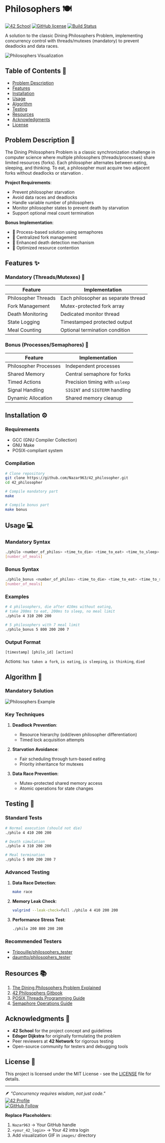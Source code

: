 # Philosophers 🍽️

[![42 School](https://img.shields.io/badge/42-School-blue)](https://42firenze.it/)
[![GitHub license](https://img.shields.io/github/license/Nazar963/42_philosopher)](https://github.com/Nazar963/42_philosopher/blob/main/LICENSE)
[![Build Status](https://img.shields.io/github/actions/workflow/status/Nazar963/42_philosopher/.github/workflows/build.yml?branch=main)](https://github.com/Nazar963/42_philosopher/actions)

A solution to the classic Dining Philosophers Problem, implementing concurrency control with threads/mutexes (mandatory) to prevent deadlocks and data races.

![Philosophers Visualization](https://raw.githubusercontent.com/Nazar963/42_philosopher/images/demo.gif)

## Table of Contents 📖
- [Problem Description](#problem-description-)
- [Features](#features-)
- [Installation](#installation-)
- [Usage](#usage-)
- [Algorithm](#algorithm-)
- [Testing](#testing-)
- [Resources](#resources-)
- [Acknowledgments](#acknowledgments-)
- [License](#license-)

## Problem Description 📝
The Dining Philosophers Problem is a classic synchronization challenge in computer science where multiple philosophers (threads/processes) share limited resources (forks). Each philosopher alternates between eating, sleeping, and thinking. To eat, a philosopher must acquire two adjacent forks without deadlocks or starvation .

**Project Requirements**:
- Prevent philosopher starvation
- Avoid data races and deadlocks
- Handle variable number of philosophers
- Monitor philosopher states to prevent death by starvation
- Support optional meal count termination

**Bonus Implementation**:
- 🚀 Process-based solution using semaphores
- 🚀 Centralized fork management
- 🚀 Enhanced death detection mechanism
- 🚀 Optimized resource contention

## Features ✨

### Mandatory (Threads/Mutexes) 🔧
| Feature | Implementation |
|---------|----------------|
| Philosopher Threads | Each philosopher as separate thread |
| Fork Management | Mutex-protected fork array |
| Death Monitoring | Dedicated monitor thread |
| State Logging | Timestamped protected output |
| Meal Counting | Optional termination condition |

### Bonus (Processes/Semaphores) 🚀
| Feature | Implementation |
|---------|----------------|
| Philosopher Processes | Independent processes |
| Shared Memory | Central semaphore for forks |
| Timed Actions | Precision timing with `usleep` |
| Signal Handling | `SIGINT` and `SIGTERM` handling |
| Dynamic Allocation | Shared memory cleanup |

## Installation ⚙️

### Requirements
- GCC (GNU Compiler Collection)
- GNU Make
- POSIX-compliant system

### Compilation
```bash
# Clone repository
git clone https://github.com/Nazar963/42_philosopher.git
cd 42_philosopher

# Compile mandatory part
make

# Compile bonus part
make bonus
```

## Usage 💻

### Mandatory Syntax
```bash
./philo <number_of_philos> <time_to_die> <time_to_eat> <time_to_sleep> \
[number_of_meals]
```

### Bonus Syntax
```bash
./philo_bonus <number_of_philos> <time_to_die> <time_to_eat> <time_to_sleep> \
[number_of_meals]
```

### Examples
```bash
# 4 philosophers, die after 410ms without eating, 
# take 200ms to eat, 200ms to sleep, no meal limit
./philo 4 310 200 200

# 5 philosophers with 7 meal limit
./philo_bonus 5 800 200 200 7
```

### Output Format
```
[timestamp] [philo_id] [action]
```
Actions: `has taken a fork`, `is eating`, `is sleeping`, `is thinking`, `died`

## Algorithm 🧠

### Mandatory Solution
![Philosophers Example](https://raw.githubusercontent.com/Nazar963/42_Philosopher/main/images/graph.png)

### Key Techniques
1. **Deadlock Prevention**:  
   - Resource hierarchy (odd/even philosopher differentiation)
   - Timed lock acquisition attempts

2. **Starvation Avoidance**:  
   - Fair scheduling through turn-based eating
   - Priority inheritance for mutexes

3. **Data Race Prevention**:  
   - Mutex-protected shared memory access
   - Atomic operations for state changes 

## Testing 🧪

### Standard Tests
```bash
# Normal execution (should not die)
./philo 4 410 200 200

# Death simulation
./philo 4 310 200 200

# Meal termination
./philo 5 800 200 200 7
```

### Advanced Testing
1. **Data Race Detection**:  
   ```bash
   make race
   ```

2. **Memory Leak Check**:  
   ```bash
   valgrind --leak-check=full ./philo 4 410 200 200
   ```

3. **Performance Stress Test**:  
   ```bash
   ./philo 200 800 200 200
   ```

### Recommended Testers
- [Tripouille/philosophers_tester](https://github.com/Tripouille/philosophers_tester)
- [daumtto/philosophers_tester](https://github.com/daumtto/philosophers_tester)

## Resources 📚
1. [The Dining Philosophers Problem Explained](https://medium.com/@ruinadd/philosophers-42-guide-the-dining-philosophers-problem-893a24bc0fe2) 
2. [42 Philosophers Gitbook](https://42-cursus.gitbook.io/guide) 
3. [POSIX Threads Programming Guide](https://hpc-tutorials.llnl.gov/posix/)
4. [Semaphore Operations Guide](https://man7.org/linux/man-pages/man7/sem_overview.7.html)

## Acknowledgments 🙏
- **42 School** for the project concept and guidelines
- **Edsger Dijkstra** for originally formulating the problem
- Peer reviewers at **42 Network** for rigorous testing
- Open-source community for testers and debugging tools

## License 📄
This project is licensed under the MIT License - see the [LICENSE](LICENSE) file for details.

---

🪶 *"Concurrency requires wisdom, not just code."*  
[![42 Profile](https://img.shields.io/badge/Profile-<your_42_login>-blue)](https://profile.intra.42.fr/users/<your_42_login>)  
[![GitHub Follow](https://img.shields.io/github/followers/Nazar963?style=social)](https://github.com/Nazar963)

**Replace Placeholders**:  
1. `Nazar963` → Your GitHub handle  
2. `<your_42_login>` → Your 42 intra login  
3. Add visualization GIF in `images/` directory